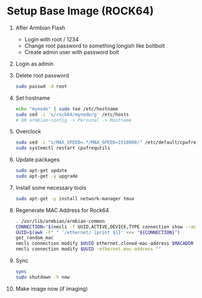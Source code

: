 # Setup Base Image (ROCK64)

1. After Armbian Flash

   - Login with root / 1234
   - Change root password to something longish like boltbolt
   - Create admin user with password bolt

2. Login as admin

3. Delete root password

   ```sh
   sudo passwd -d root
   ```

4. Set hostname

   ```sh
   echo "mynode" | sudo tee /etc/hostname
   sudo sed -i 's/rock64/mynode/g' /etc/hosts
   # OR armbian-config -> Personal -> Hostname
   ```

5. Overclock

   ```sh
   sudo sed -i "s/MAX_SPEED=.*/MAX_SPEED=1510000/" /etc/default/cpufrequtils
   sudo systemctl restart cpufrequtils
   ```

6. Update packages

   ```sh
   sudo apt-get update
   sudo apt-get -y upgrade
   ```

7. Install some necessary tools

   ```sh
   sudo apt-get -y install network-manager tmux
   ```

8. Regenerate MAC Address for Rock64

   ```sh
   . /usr/lib/armbian/armbian-common
   CONNECTION="$(nmcli -f UUID,ACTIVE,DEVICE,TYPE connection show --active | tail -n1)"
   UUID=$(awk -F" " '/ethernet/ {print $1}' <<< "${CONNECTION}")
   get_random_mac
   nmcli connection modify $UUID ethernet.cloned-mac-address $MACADDR
   nmcli connection modify $UUID -ethernet.mac-address ""
   ```

9. Sync

   ```sh
   sync
   sudo shutdown -h now
   ```

10. Make image now (if imaging)
